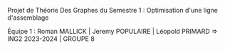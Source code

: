 Projet de Théorie Des Graphes du Semestre 1 : Optimisation d'une ligne d'assemblage

Équipe 1 : Roman MALLICK | Jeremy POPULAIRE | Léopold PRIMARD => ING2 2023-2024 | GROUPE 8
